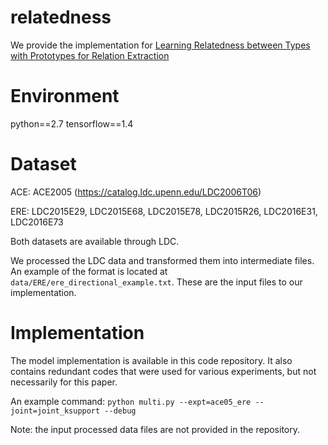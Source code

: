 # relatedness
We provide the implementation for [Learning Relatedness between Types with Prototypes for Relation Extraction](https://www.aclweb.org/anthology/2021.eacl-main.172/)
# Environment
python==2.7
tensorflow==1.4
# Dataset
ACE: ACE2005 (https://catalog.ldc.upenn.edu/LDC2006T06)

ERE: LDC2015E29, LDC2015E68, LDC2015E78, LDC2015R26, LDC2016E31, LDC2016E73

Both datasets are available through LDC.

We processed the LDC data and transformed them into intermediate files.
An example of the format is located at `data/ERE/ere_directional_example.txt`.
These are the input files to our implementation.

# Implementation
The model implementation is available in this code repository. It also contains redundant codes that were used for various experiments, but not necessarily for this paper.

An example command:
`python multi.py --expt=ace05_ere --joint=joint_ksupport --debug`

Note: the input processed data files are not provided in the repository.